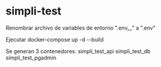 # simpli-test

Renombrar archivo de variables de entorno ".env\_\_" a ".env"

Ejecutar docker-compose up -d --build

Se generan 3 contenedores:
simpli_test_api
simpli_test_db
simpli_test_pgadmin
